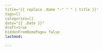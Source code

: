```yaml
---
title='{{ replace .Name "-" " " | title }}'
tags=[]
categories=[]
date="{{ .Date }}"
draft=true
hiddenFromHomePage= false
lastmod: 
    
---
```

